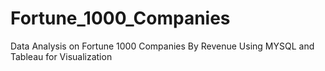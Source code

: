 # Fortune_1000_Companies
Data Analysis on Fortune 1000 Companies By Revenue Using MYSQL and Tableau for Visualization
